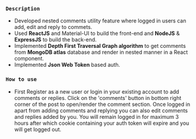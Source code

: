 ### `Description`

* Developed nested comments utility feature where logged in users can add, edit and reply to commets.
* Used **ReactJS** and Material-UI to build the front-end and **NodeJS** & **ExpressJS** to build the back-end.
* Implemented **Depth First Traversal Graph algorithm** to get comments from **MongoDB atlas** database and render in nested manner in a React component.
* Implemented **Json Web Token** based auth. 

### `How to use`

* First Register as a new user or login in your existing account to add comments or replies. Click on the 'comments' button in bottom right corner of the post to open/render the comment section. Once logged in apart from adding comments and replying you can also edit comments and replies added by you. You will remain logged in for maximum 3 hours after which cookie containing your auth token will expire and you will get logged out.

